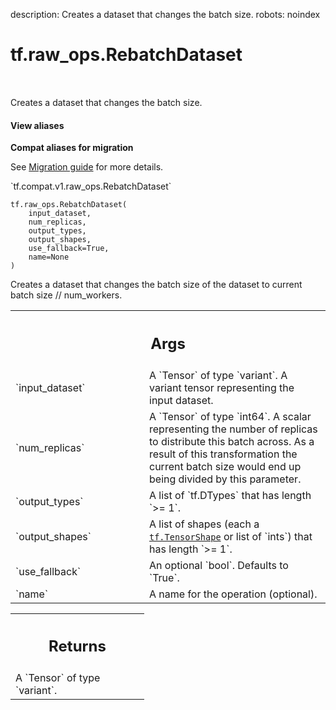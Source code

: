 description: Creates a dataset that changes the batch size.
robots: noindex

# tf.raw_ops.RebatchDataset

<!-- Insert buttons and diff -->

<table class="tfo-notebook-buttons tfo-api nocontent" align="left">

</table>



Creates a dataset that changes the batch size.


<section class="expandable">
  <h4 class="showalways">View aliases</h4>
  <p>
<b>Compat aliases for migration</b>
<p>See
<a href="https://www.tensorflow.org/guide/migrate">Migration guide</a> for
more details.</p>
<p>`tf.compat.v1.raw_ops.RebatchDataset`</p>
</p>
</section>

<pre class="devsite-click-to-copy prettyprint lang-py tfo-signature-link">
<code>tf.raw_ops.RebatchDataset(
    input_dataset,
    num_replicas,
    output_types,
    output_shapes,
    use_fallback=True,
    name=None
)
</code></pre>



<!-- Placeholder for "Used in" -->

Creates a dataset that changes the batch size of the dataset to current batch
size // num_workers.

<!-- Tabular view -->
 <table class="responsive fixed orange">
<colgroup><col width="214px"><col></colgroup>
<tr><th colspan="2"><h2 class="add-link">Args</h2></th></tr>

<tr>
<td>
`input_dataset`<a id="input_dataset"></a>
</td>
<td>
A `Tensor` of type `variant`.
A variant tensor representing the input dataset.
</td>
</tr><tr>
<td>
`num_replicas`<a id="num_replicas"></a>
</td>
<td>
A `Tensor` of type `int64`.
A scalar representing the number of replicas to distribute this batch across. As
a result of this transformation the current batch size would end up being
divided  by this parameter.
</td>
</tr><tr>
<td>
`output_types`<a id="output_types"></a>
</td>
<td>
A list of `tf.DTypes` that has length `>= 1`.
</td>
</tr><tr>
<td>
`output_shapes`<a id="output_shapes"></a>
</td>
<td>
A list of shapes (each a <a href="../../tf/TensorShape.md"><code>tf.TensorShape</code></a> or list of `ints`) that has length `>= 1`.
</td>
</tr><tr>
<td>
`use_fallback`<a id="use_fallback"></a>
</td>
<td>
An optional `bool`. Defaults to `True`.
</td>
</tr><tr>
<td>
`name`<a id="name"></a>
</td>
<td>
A name for the operation (optional).
</td>
</tr>
</table>



<!-- Tabular view -->
 <table class="responsive fixed orange">
<colgroup><col width="214px"><col></colgroup>
<tr><th colspan="2"><h2 class="add-link">Returns</h2></th></tr>
<tr class="alt">
<td colspan="2">
A `Tensor` of type `variant`.
</td>
</tr>

</table>

